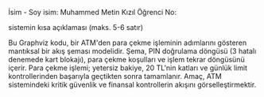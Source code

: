 İsim - Soy isim: Muhammed Metin Kızıl 
Öğrenci No:

sistemin kısa açıklaması (maks. 5-6 satır)

Bu Graphviz kodu, bir ATM'den para çekme işleminin adımlarını gösteren mantıksal bir akış şeması modelidir. Şema, PIN doğrulama döngüsü (3 hatalı denemede kart blokajı), para çekme koşulları ve işlem tekrar döngüsünü içerir. Para çekme işlemi; yetersiz bakiye, 20 TL'nin katları ve günlük limit kontrollerinden başarıyla geçtikten sonra tamamlanır. Amaç, ATM sistemindeki kritik güvenlik ve finansal kontrollerin akışını görselleştirmektir.

